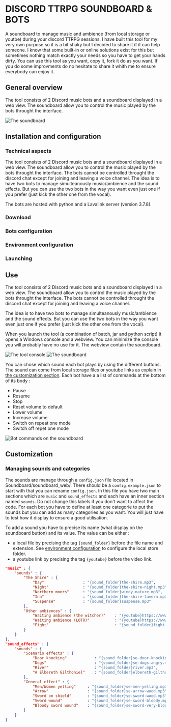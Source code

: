 # DISCORD TTRPG SOUNDBOARD & BOTS
A soundboard to manage music and ambience (from local storage or youtbe) during your discord TTRPG sessions. I have built this tool for my very own purpose so it is a bit shaky but I decided to share it if it can help someone. I know that some built-in or online solutions exist for this but sometimes nothing match exactly your needs so you have to get your hands dirty. You can use this tool as you want, copy it, fork it do as you want. If you do some improvments do no hesitate to share it whith me to ensure everybody can enjoy it. 

## General overview
The tool consists of 2 Discord music bots and a soundboard displayed in a web view. The soundboard allow you to control the music played by the bots throught the interface.

![The soundboard](https://github.com/AurelienDellac/discord-ttrpg-soundboard/assets/33094417/c114ffbe-a0fa-43b5-b62d-e13f9e368f43)


## Installation and configuration
### Technical aspects
The tool consists of 2 Discord music bots and a soundboard displayed in a web view. The soundboard allow you to control the music played by the bots throught the interface. The bots cannot be controlled throught the discord chat except for joining and leaving a voice channel. The idea is to have two bots to manage simulteanously music/ambience and the sound effects. But you can use the two bots in the way you want even just one if you prefer (just kick the other one from the vocal).

The bots are hosted with python and a Lavalink server (version 3.7.8).

### Download

### Bots configuration

### Environment configuration

### Launching

## Use
The tool consists of 2 Discord music bots and a soundboard displayed in a web view. The soundboard allow you to control the music played by the bots throught the interface. The bots cannot be controlled throught the discord chat except for joining and leaving a voice channel.

The idea is to have two bots to manage simulteanously music/ambience and the sound effects. But you can use the two bots in the way you want even just one if you prefer (just kick the other one from the vocal).

When you launch the tool (a combination of batch, jar and python script) it opens a Windows console and a webview. You can minimize the console you will probably have no use for it. The webview contain the soundboard.

![The tool console](https://github.com/AurelienDellac/discord-ttrpg-soundboard/assets/33094417/df596735-2349-4ba0-982f-d1efec75f9db)
![The soundboard](https://github.com/AurelienDellac/discord-ttrpg-soundboard/assets/33094417/c114ffbe-a0fa-43b5-b62d-e13f9e368f43)

You can chose which sound each bot plays by using the different buttons. The sound can come from local storage files or youtube links as explain in [the customization section](#customization). Each bot have a a list of commands at the bottom of its body :
- Pause
- Resume
- Stop
- Reset volume to default
- Lower volume
- Increase volume
- Switch on repeat one mode
- Switch off repet one mode

![Bot commands on the soundboard](https://github.com/AurelienDellac/discord-ttrpg-soundboard/assets/33094417/873a97e5-f251-4331-9ecc-6b075ac372c2)

## Customization
### Managing sounds and categories
The sounds are manage through a `config.json` file located in Soundboard/soundboard_web/. There should be a `config.example.json` to start with that you can rename `config.json`. In this file you have two main sections which are `music` and `sound_effects` and each have an inner section named `sounds`. Do not change this labels if you don't want to affect the code. For each bot you have to define at least one categorie to put the sounds but you can add as many categories as you want. You will just have to test how it display to ensure a good utilisation.

To add a sound you have to precise its name (what display on the soundboard button) and its value. The value can be either :
- a local file by precising the tag `{sound_folder}` before the file name and extension. See [environment configuration](#environment-configuration) to configure the local store folder.
- a youtube link by precising the tag `{youtube}` before the video link.

```json
"music" : {
    "sounds" : {
        "The Shire" : {
            "Day"                 : "{sound_folder}the-shire.mp3",
            "Night"               : "{sound_folder}the-shire-night.mp3",
            "Northern moors"      : "{sound_folder}windy-nature.mp3",
            "Inn"                 : "{sound_folder}the-shire-tavern.mp3",
            "Suspense"            : "{sound_folder}suspense.mp3"
        },
        "Other ambiences" : {
            "Waiting ambience (the witcher)"    : "{youtube}https://www.youtube.com/watch?v=zAAVbFToD10",
            "Waiting ambience (LOTR)"           : "{youtube}https://www.youtube.com/watch?v=IxQ6sBDoylQ",
            "Fight"                             : "{sound_folder}fight-low-level.mp3"
        }
    }
},
"sound_effects" : {
    "sounds" : {
        "Scenario effects" : {
            "Door knocking"            : "{sound_folder}se-door-knocking.mp3",
            "Dogs"                     : "{sound_folder}se-dogs-angry.mp3",
            "River"                    : "{sound_folder}river.mp3",
            "A Elbereth Gilthoniel"    : "{sound_folder}elbereth-gilthoniel.mp3"
        },
        "General effect" : {
            "Men/Women yelling"     : "{sound_folder}se-men-yelling.mp3",
            "Arrow"                 : "{sound_folder}se-arrow-wood.mp3",
            "Sword on shield"       : "{sound_folder}se-sword-wood.mp3",
            "Sword wound"           : "{sound_folder}se-sword-bloody.mp3",
            "Bloody sword wound"    : "{sound_folder}se-sword-very-bloody.mp3"
        }
    }
}
```


